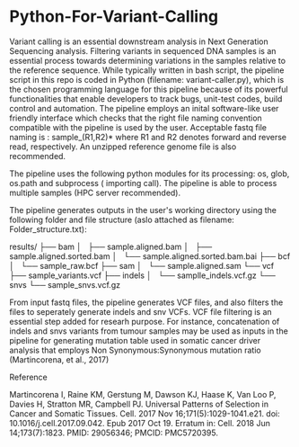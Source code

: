 # Python-For-Variant-Calling
Variant calling is an essential downstream analysis in Next Generation Sequencing analysis. Filtering variants in sequenced DNA samples is an essential process towards determining variations in the samples
relative to the reference sequence. While typically written in bash script, the pipeline script in this repo is coded in Python (filename: variant-caller.py), which is the chosen programming language for this pipeline because of its powerful functionalities that enable developers to track bugs, unit-test codes, build control and automation.
The pipeline employs an inital software-like user friendly interface which checks that the right file naming convention compatible with the pipeline is used by the user. Acceptable fastq file naming is : sample_(R1,R2)* where R1 and R2 denotes forward and reverse read, respectively. An unzipped reference genome file is also recommended.


The pipeline uses the following python modules for its processing: os, glob, os.path and subprocess ( importing call).
The pipeline is able to process multiple samples (HPC server recommended).

The pipeline generates outputs in the user's working directory using the following folder and file structure (aslo attached as filename: Folder_structure.txt):

results/
├── bam
│   ├── sample.aligned.bam
│   ├── sample.aligned.sorted.bam
│   └── sample.aligned.sorted.bam.bai
├── bcf
│   └── sample_raw.bcf
├── sam
│   └── sample.aligned.sam
└── vcf
    ├── sample_variants.vcf
    ├── indels
    │   └── samplle_indels.vcf.gz
    └── snvs
        └── sample_snvs.vcf.gz

From input fastq files, the pipeline generates VCF files, and also filters the files to seperately generate indels and snv VCFs. 
VCF file filtering is an essential step added for researh purpose. For instance, concatenation of indels and snvs variants from tumour samples may be used as inputs in the pipeline for generating mutation table used in somatic cancer driver analysis that employs Non Synonymous:Synonymous mutation ratio (Martincorena, et al., 2017)

Reference

Martincorena I, Raine KM, Gerstung M, Dawson KJ, Haase K, Van Loo P, Davies H, Stratton MR, Campbell PJ. Universal Patterns of Selection in Cancer and Somatic Tissues. Cell. 2017 Nov 16;171(5):1029-1041.e21. doi: 10.1016/j.cell.2017.09.042. Epub 2017 Oct 19. Erratum in: Cell. 2018 Jun 14;173(7):1823. PMID: 29056346; PMCID: PMC5720395.




